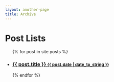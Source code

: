 ```yaml
---
layout: another-page
title: Archive
---
```


<div class="preview">
	<h1 class = "preview">Post Lists</h1>
	<ul class="preview-posts">
  {% for post in site.posts %}
	<li>
		<h3>
			<a href="{{ site.baseurl }}{{ post.url }}">
				{{ post.title }}
				<small>{{ post.date | date_to_string }}</small>
			</a>
		</h3>
	</li>
  {% endfor %}
	</ul>
</div>
